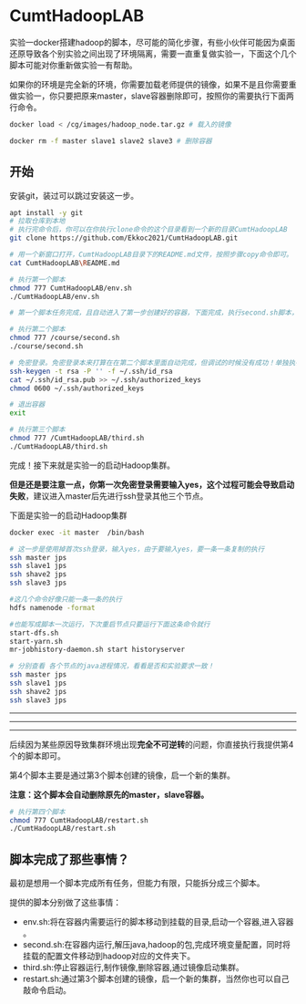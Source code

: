 # CumtHadoopLAB



实验一docker搭建hadoop的脚本，尽可能的简化步骤，有些小伙伴可能因为桌面还原导致各个别实验之间出现了环境隔离，需要一直重复做实验一，下面这个几个脚本可能对你重新做实验一有帮助。



如果你的环境是完全新的环境，你需要加载老师提供的镜像，如果不是且你需要重做实验一，你只要把原来master，slave容器删除即可，按照你的需要执行下面两行命令。

```bash
docker load < /cg/images/hadoop_node.tar.gz # 载入的镜像
```

```bash
docker rm -f master slave1 slave2 slave3 # 删除容器
```



## 开始

安装git，装过可以跳过安装这一步。

```bash
apt install -y git 
# 拉取仓库到本地
# 执行完命令后，你可以在你执行clone命令的这个目录看到一个新的目录CumtHadoopLAB
git clone https://github.com/Ekkoc2021/CumtHadoopLAB.git
```

```bash
# 用一个新窗口打开，CumtHadoopLAB目录下的README.md文件，按照步骤copy命令即可。
cat CumtHadoopLAB\README.md
```



```bash
# 执行第一个脚本
chmod 777 CumtHadoopLAB/env.sh
./CumtHadoopLAB/env.sh

# 第一个脚本任务完成，且自动进入了第一步创建好的容器，下面完成，执行second.sh脚本，同时免密登录自己

# 执行第二个脚本
chmod 777 /course/second.sh
./course/second.sh

# 免密登录。免密登录本来打算在在第二个脚本里面自动完成，但调试的时候没有成功！单独执行。
ssh-keygen -t rsa -P '' -f ~/.ssh/id_rsa
cat ~/.ssh/id_rsa.pub >> ~/.ssh/authorized_keys
chmod 0600 ~/.ssh/authorized_keys

# 退出容器
exit

# 执行第三个脚本
chmod 777 /CumtHadoopLAB/third.sh
./CumtHadoopLAB/third.sh
```

完成！接下来就是实验一的启动Hadoop集群。

**但是还是要注意一点，**你第一次免密登录需要输入yes，这个**过程可能会导致启动失败**，建议进入master后先进行ssh登录其他三个节点。

下面是实验一的启动Hadoop集群

```bash
docker exec -it master	/bin/bash

# 这一步是使用掉首次ssh登录，输入yes，由于要输入yes，要一条一条复制的执行
ssh master jps
ssh slave1 jps
ssh shave2 jps
ssh slave3 jps

#这几个命令好像只能一条一条的执行
hdfs namenode -format

#也能写成脚本一次运行，下次重启节点只要运行下面这条命令就行
start-dfs.sh
start-yarn.sh
mr-jobhistory-daemon.sh start historyserver

# 分别查看 各个节点的java进程情况，看看是否和实验要求一致！
ssh master jps
ssh slave1 jps
ssh shave2 jps
ssh slave3 jps

```

------

------

------

后续因为某些原因导致集群环境出现**完全不可逆转**的问题，你直接执行我提供第4个的脚本即可。

第4个脚本主要是通过第3个脚本创建的镜像，启一个新的集群。

**注意：这个脚本会自动删除原先的master，slave容器。**

```bash
# 执行第四个脚本
chmod 777 CumtHadoopLAB/restart.sh
./CumtHadoopLAB/restart.sh
```



## 脚本完成了那些事情？

最初是想用一个脚本完成所有任务，但能力有限，只能拆分成三个脚本。

提供的脚本分别做了这些事情：

- env.sh:将在容器内需要运行的脚本移动到挂载的目录,启动一个容器,进入容器 。
- second.sh:在容器内运行,解压java,hadoop的包,完成环境变量配置，同时将挂载的配置文件移动到hadoop对应的文件夹下。
- third.sh:停止容器运行,制作镜像,删除容器,通过镜像启动集群。
- restart.sh:通过第3个脚本创建的镜像，启一个新的集群，当然你也可以自己敲命令启动。



